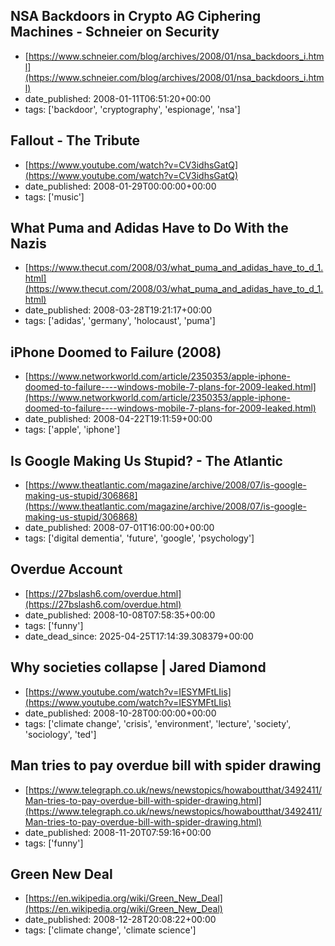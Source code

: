  ## NSA Backdoors in Crypto AG Ciphering Machines - Schneier on Security
 - [https://www.schneier.com/blog/archives/2008/01/nsa_backdoors_i.html](https://www.schneier.com/blog/archives/2008/01/nsa_backdoors_i.html)
 - date_published: 2008-01-11T06:51:20+00:00
 - tags: ['backdoor', 'cryptography', 'espionage', 'nsa']

 ## Fallout - The Tribute
 - [https://www.youtube.com/watch?v=CV3idhsGatQ](https://www.youtube.com/watch?v=CV3idhsGatQ)
 - date_published: 2008-01-29T00:00:00+00:00
 - tags: ['music']

 ## What Puma and Adidas Have to Do With the Nazis
 - [https://www.thecut.com/2008/03/what_puma_and_adidas_have_to_d_1.html](https://www.thecut.com/2008/03/what_puma_and_adidas_have_to_d_1.html)
 - date_published: 2008-03-28T19:21:17+00:00
 - tags: ['adidas', 'germany', 'holocaust', 'puma']

 ## iPhone Doomed to Failure (2008)
 - [https://www.networkworld.com/article/2350353/apple-iphone-doomed-to-failure----windows-mobile-7-plans-for-2009-leaked.html](https://www.networkworld.com/article/2350353/apple-iphone-doomed-to-failure----windows-mobile-7-plans-for-2009-leaked.html)
 - date_published: 2008-04-22T19:11:59+00:00
 - tags: ['apple', 'iphone']

 ## Is Google Making Us Stupid? - The Atlantic
 - [https://www.theatlantic.com/magazine/archive/2008/07/is-google-making-us-stupid/306868](https://www.theatlantic.com/magazine/archive/2008/07/is-google-making-us-stupid/306868)
 - date_published: 2008-07-01T16:00:00+00:00
 - tags: ['digital dementia', 'future', 'google', 'psychology']

 ## Overdue Account
 - [https://27bslash6.com/overdue.html](https://27bslash6.com/overdue.html)
 - date_published: 2008-10-08T07:58:35+00:00
 - tags: ['funny']
 - date_dead_since: 2025-04-25T17:14:39.308379+00:00

 ## Why societies collapse | Jared Diamond
 - [https://www.youtube.com/watch?v=IESYMFtLIis](https://www.youtube.com/watch?v=IESYMFtLIis)
 - date_published: 2008-10-28T00:00:00+00:00
 - tags: ['climate change', 'crisis', 'environment', 'lecture', 'society', 'sociology', 'ted']

 ## Man tries to pay overdue bill with spider drawing
 - [https://www.telegraph.co.uk/news/newstopics/howaboutthat/3492411/Man-tries-to-pay-overdue-bill-with-spider-drawing.html](https://www.telegraph.co.uk/news/newstopics/howaboutthat/3492411/Man-tries-to-pay-overdue-bill-with-spider-drawing.html)
 - date_published: 2008-11-20T07:59:16+00:00
 - tags: ['funny']

 ## Green New Deal
 - [https://en.wikipedia.org/wiki/Green_New_Deal](https://en.wikipedia.org/wiki/Green_New_Deal)
 - date_published: 2008-12-28T20:08:22+00:00
 - tags: ['climate change', 'climate science']

